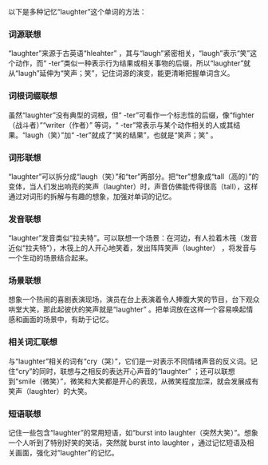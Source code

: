 以下是多种记忆“laughter”这个单词的方法：

### 词源联想
“laughter”来源于古英语“hleahter” ，其与“laugh”紧密相关，“laugh”表示“笑”这个动作，而“ -ter”类似一种表示行为结果或相关事物的后缀，所以“laughter”就从“laugh”延伸为“笑声；笑”，记住词源的演变，能更清晰把握单词含义。 

### 词根词缀联想
虽然“laughter”没有典型的词根，但“ -ter”可看作一个标志性的后缀，像“fighter（战斗者）”“writer（作者）” 等词，“ -ter”常表示与某个动作相关的人或其结果。“laugh（笑）”加“ -ter”就成了“笑的结果”，也就是“笑声；笑” 。 

### 词形联想
“laughter”可以拆分成“laugh（笑）”和“ter”两部分。把“ter”想象成“tall（高的）”的变体，当人们发出响亮的笑声（laughter）时，声音仿佛能传得很高（tall），这样通过对词形的拆解与有趣的想象，加强对单词的记忆。 

### 发音联想
“laughter”发音类似“拉夫特”。可以联想一个场景：在河边，有人拉着木筏（发音近似“拉夫特”），木筏上的人开心地笑着，发出阵阵笑声（laughter） ，将发音与一个生动的场景结合起来。 

### 场景联想
想象一个热闹的喜剧表演现场，演员在台上表演着令人捧腹大笑的节目，台下观众哄堂大笑，那此起彼伏的笑声就是“laughter” 。把单词放在这样一个容易唤起情感和画面的场景中，有助于记忆。 

### 相关词汇联想
与“laughter”相关的词有“cry（哭）”，它们是一对表示不同情绪声音的反义词。记住“cry”的同时，联想与之相反的表达开心声音的“laughter” ；还可以联想到“smile（微笑）”，微笑和大笑都是开心的表现，从微笑程度加深，就会发展成有笑声（laughter）的大笑。 

### 短语联想
记住一些包含“laughter”的常用短语，如“burst into laughter（突然大笑）”。想象一个人听到了特别好笑的笑话，突然就 burst into laughter ，通过记忆短语及相关画面，强化对“laughter”的记忆。 